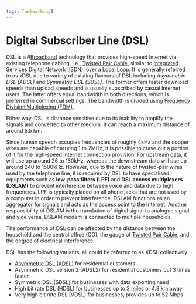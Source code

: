 ```yaml
---
tags: [networking]
---
```


# Digital Subscriber Line (DSL)

DSL is a #[Broadband](202208311155.md) technology that provides high-speed
Internet via existing telephone cabling, i.e., [Twisted Pair Cable](202210111832.md),
similar to [Integrated Services Digital Network (ISDN)](202208311145.md), over a
[Local Loop](202304041948.md). It is generally referred to as xDSL due to
variety of existing flavours of DSL including *Asymmetric DSL (ADSL)* and
*Symmetric DSL (SDSL)*. The former offers faster download speeds than upload
speeds and is usually subscribed by casual Internet users. The latter offers
equal bandwidth in both directions, which is preferred in commercial settings.
The bandwidth is divided using [Frequency Division Multiplexing (FDM)](202209091327.md).

Either way, DSL is distance sensitive due to its inability to amplify the
signals and converted to other medium. It can reach a maximum distance of around
5.5 km.

Since human speech occupies frequencies of roughly 4kHz and the copper wires are
capable of carrying 1 to 2MHz, it is possible to crave out a portion of it for
the high-speed Internet connection provision. For upstream data, it will use up
around 26 to 160kHz, whereas the downstream data will use up around 240 to
1500kHz. However, due to the nature of twisted-pair wires used by the telephone
line, it is required by DSL to have specialised equipments such as **low-pass
filters (LPF)** and **DSL access multiplexers (DSLAM)** to prevent interference
between voice and data due to high frequencies. LPF is typically placed on all
phone jacks that are not used by a computer in order to prevent interference.
DSLAM functions as an aggregator for signals and acts as the access point to the
Internet. Another responsibility of DSLAM is the translation of digital signal
to analogue signal and vice versa. DSLAM modem is connected to multiple
households.

The performance of DSL can be affected by the distance between the household and
the central office (CO), the gauge of [Twisted Pair Cable](202210111832.md), and
the degree of electrical interference.

DSL has the following variants, all could be referred to as XDSL collectively:
- [Asymmetric DSL (ADSL)](202404070657.md) for residential customers
- Asymmetric DSL version 2 (ADSL2) for residential customers but 3 times faster
- Symmetric DSL (SDSL) for businesses with data exporting need
- High bit rate DSL (HDSL) for businesses up to 3 miles or 4.8 km away
- Very high bit rate DSL (VDSL) for businesses, provides up to 52 Mbps
